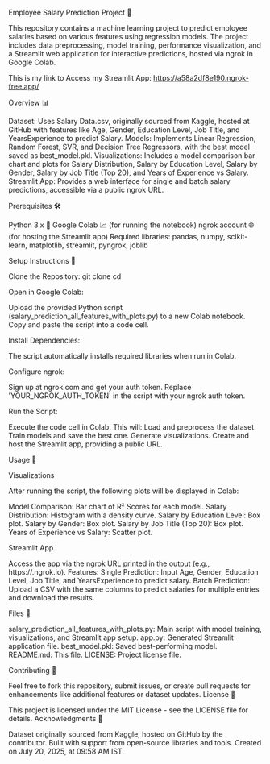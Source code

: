 Employee Salary Prediction Project 🌟

This repository contains a machine learning project to predict employee salaries based on various features using regression models. The project includes data preprocessing, model training, performance visualization, and a Streamlit web application for interactive predictions, hosted via ngrok in Google Colab.

This is my link to Access my Streamlit App: https://a58a2df8e190.ngrok-free.app/

Overview 📊

Dataset: Uses Salary Data.csv, originally sourced from Kaggle, hosted at GitHub with features like Age, Gender, Education Level, Job Title, and YearsExperience to predict Salary.
Models: Implements Linear Regression, Random Forest, SVR, and Decision Tree Regressors, with the best model saved as best_model.pkl.
Visualizations: Includes a model comparison bar chart and plots for Salary Distribution, Salary by Education Level, Salary by Gender, Salary by Job Title (Top 20), and Years of Experience vs Salary.
Streamlit App: Provides a web interface for single and batch salary predictions, accessible via a public ngrok URL.

Prerequisites 🛠️

Python 3.x 🐍
Google Colab 📈 (for running the notebook)
ngrok account 🌐 (for hosting the Streamlit app)
Required libraries: pandas, numpy, scikit-learn, matplotlib, streamlit, pyngrok, joblib

Setup Instructions 🚀

Clone the Repository:
git clone <your-repo-url>
cd <your-repo-folder>


Open in Google Colab:

Upload the provided Python script (salary_prediction_all_features_with_plots.py) to a new Colab notebook.
Copy and paste the script into a code cell.


Install Dependencies:

The script automatically installs required libraries when run in Colab.


Configure ngrok:

Sign up at ngrok.com and get your auth token.
Replace 'YOUR_NGROK_AUTH_TOKEN' in the script with your ngrok auth token.


Run the Script:

Execute the code cell in Colab. This will:
Load and preprocess the dataset.
Train models and save the best one.
Generate visualizations.
Create and host the Streamlit app, providing a public URL.





Usage 🎯

Visualizations

After running the script, the following plots will be displayed in Colab:

Model Comparison: Bar chart of R² Scores for each model.
Salary Distribution: Histogram with a density curve.
Salary by Education Level: Box plot.
Salary by Gender: Box plot.
Salary by Job Title (Top 20): Box plot.
Years of Experience vs Salary: Scatter plot.

Streamlit App

Access the app via the ngrok URL printed in the output (e.g., https://<random>.ngrok.io).
Features:
Single Prediction: Input Age, Gender, Education Level, Job Title, and YearsExperience to predict salary.
Batch Prediction: Upload a CSV with the same columns to predict salaries for multiple entries and download the results.



Files 📁

salary_prediction_all_features_with_plots.py: Main script with model training, visualizations, and Streamlit app setup.
app.py: Generated Streamlit application file.
best_model.pkl: Saved best-performing model.
README.md: This file.
LICENSE: Project license file.

Contributing 🤝

Feel free to fork this repository, submit issues, or create pull requests for enhancements like additional features or dataset updates.
License 📜

This project is licensed under the MIT License - see the LICENSE file for details.
Acknowledgments 🙏

Dataset originally sourced from Kaggle, hosted on GitHub by the contributor.
Built with support from open-source libraries and tools.
Created on July 20, 2025, at 09:58 AM IST.

